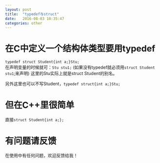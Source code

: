 ```yaml
---
layout: post
title:  "typedef与struct"
date:   2016-08-03 10:35:47
categories: other
---
```



# 在C中定义一个结构体类型要用typedef  
`typedef struct Student{int a;}Stu;`  
在声明变量的时候就可：`Stu stu1;` (如果没有typedef就必须用`struct Student stu1`;来声明)
这里的Stu实际上就是struct Student的别名。

另外这里也可以不写Student，`typedef struct{int a;}Stu;`

# 但在C++里很简单
直接`struct Student{int a;};`　

# 有问题请反馈
在使用中有任何问题，欢迎反馈给我！
